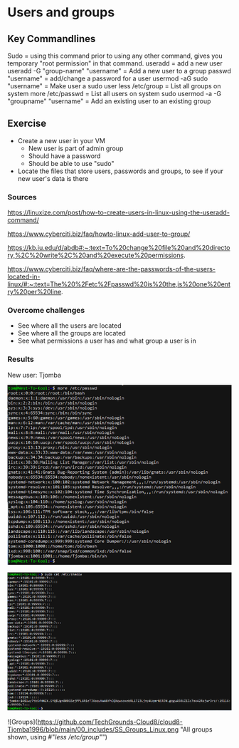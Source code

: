 # Users and groups

## Key Commandlines
Sudo = using this command prior to using any other command, gives you temporary "root permission" in that command.
useradd = add a new user
useradd -G "group-name" "username" = Add a new user to a group
passwd "username" = add/change a password for a user
usermod -aG sudo "username" = Make user a sudo user
less /etc/group = List all groups on system
more /etc/passwd = List all users on system
sudo usermod -a -G "groupname" "username" = Add an existing user to an existing group

## Exercise
- Create a new user in your VM
  - New user is part of admin group
  - Should have a password
  - Should be able to use "sudo"
- Locate the files that store users, passwords and groups, to see if your new user's data is there

### Sources
https://linuxize.com/post/how-to-create-users-in-linux-using-the-useradd-command/

https://www.cyberciti.biz/faq/howto-linux-add-user-to-group/

https://kb.iu.edu/d/abdb#:~:text=To%20change%20file%20and%20directory,%2C%20write%2C%20and%20execute%20permissions.

https://www.cyberciti.biz/faq/where-are-the-passwords-of-the-users-located-in-linux/#:~:text=The%20%2Fetc%2Fpasswd%20is%20the,is%20one%20entry%20per%20line.

### Overcome challenges
- See where all the users are located
- See where all the groups are located
- See what permissions a user has and what group a user is in

### Results
New user: Tjomba

![Users](https://github.com/TechGrounds-Cloud8/cloud8-Tjomba1996/blob/main/00_includes/SS_Users_Linux.png "All users on the system")

![Passwords](https://github.com/TechGrounds-Cloud8/cloud8-Tjomba1996/blob/main/00_includes/SS_Passwords_Linux.png "All users with passwords")

![Groups](https://github.com/TechGrounds-Cloud8/cloud8-Tjomba1996/blob/main/00_includes/SS_Groups_Linux.png "All groups shown, using #"*less /etc/group*"")
